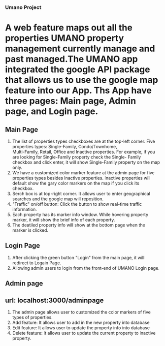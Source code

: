 ### Umano Project ###
# A web feature maps out all the properties UMANO property management currently manage and past managed.The UMANO app integrated the google API package that allows us to use the google map feature into our App. Ths App have three pages: Main page, Admin page, and Login page.

  ## Main Page ##
  1. The list of properties types checkboxes are at the top-left corner. Five properties types: Single-Family, Condo/Townhome,  
     Multi-Family, Retail, Office and Inactive properties. For example, if you are looking for Single-Family property check the Single-          Family checkbox and click enter, it will show Single-Family property on the map only.
  2. We have a customized color marker feature at the admin page for five properties types besides Inactive properties. Inactive              properties will default show the gary color markers on the map if you click its checkbox.
  3. Serch box is at top-right corner. It allows user to enter geographical searches and the google map will reposition.
  4. "Traffic" on/off button: Click the button to show real-time traffic information.
  5. Each property has its marker info window. While hovering property marker, it will show the brief info of each property.
  6. The deatiled property info will show at the bottom page when the marker is clicked. 

  ## Login Page ##
  1. After clicking the green button "Login" from the main page, it will redirect to Logain Page.
  2. Allowing admin users to login from the front-end of UMANO Login page.

  ## Admin page ##
  ## url: localhost:3000/adminpage
  1. The admin page allows user to customized the color markers of five types of properties. 
  2. Add feature: It allows user to add in the new property into database
  3. Edit feature: It allows user to update the property info into database 
  4. Delete feature: It allows user to update the current property to inactive property.
  






  

